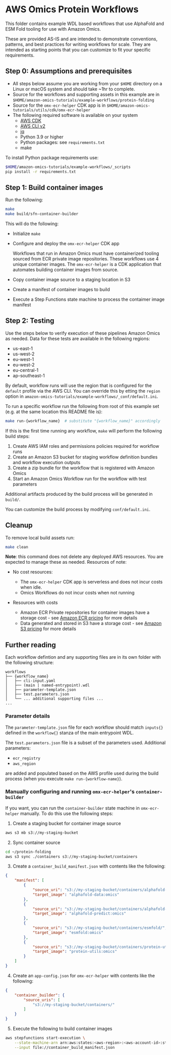 # AWS Omics Protein Workflows

This folder contains example WDL based workflows that use AlphaFold and ESM Fold tooling for use with Amazon Omics.

These are provided AS-IS and are intended to demonstrate conventions, patterns, and best practices for writing workflows for scale. They are intended as starting points that you can customize to fit your specific requirements.

## Step 0: Assumptions and prerequisites
- All steps below assume you are working from your `$HOME` directory on a Linux or macOS system and should take ~1hr to complete.
- Source for the workflows and supporting assets in this example are in `$HOME/amazon-omics-tutorials/example-workflows/protein-folding`
- Source for the `omx-ecr-helper` CDK app is in `$HOME/amazon-omics-tutorials/utils/cdk/omx-ecr-helper`
- The following required software is available on your system
    - [AWS CDK](https://aws.amazon.com/cdk/)
    - [AWS CLI v2](https://aws.amazon.com/cli/)
    - [jq](https://stedolan.github.io/jq/)
    - Python 3.9 or higher
    - Python packages: see `requirements.txt`
    - make

To install Python package requirements use:
```bash
$HOME/amazon-omics-tutorials/example-workflows/_scripts
pip install -r requirements.txt
```

## Step 1: Build container images

Run the following:

```bash
make
make build/sfn-container-builder
```

This will do the following: 
- Initialize `make`
- Configure and deploy the `omx-ecr-helper` CDK app

  Workflows that run in Amazon Omics must have containerized tooling sourced from ECR private image repositories. These workflows use 4 unique container images. The `omx-ecr-helper` is a CDK application that automates building container images from source.

- Copy container image source to a staging location in S3
- Create a manifest of container images to build
- Execute a Step Functions state machine to process the contaimer image manifest

## Step 2: Testing

Use the steps below to verify execution of these pipelines Amazon Omics as needed. Data for these tests are available in the following regions:

- us-east-1
- us-west-2
- eu-west-1
- eu-west-2
- eu-central-1
- ap-southeast-1

By default, workflow runs will use the region that is configured for the `default` profile via the AWS CLI. You can override this by etting the `region` option in `amazon-omics-tutorials/example-workflows/_conf/default.ini`.


To run a specific workflow run the following from root of this example set (e.g. at the same location this README file is):

```bash
make run-{workflow_name}  # substitute "{workflow_name}" accordingly
```

If this is the first time running any workflow, `make` will perform the following build steps: 

1. Create AWS IAM roles and permissions policies required for workflow runs
2. Create an Amazon S3 bucket for staging workflow definition bundles and workflow execution outputs
3. Create a zip bundle for the workflow that is registered with Amazon Omics
4. Start an Amazon Omics Workflow run for the workflow with test parameters

Additional artifacts produced by the build process will be generated in `build/`.

You can customize the build process by modifying `conf/default.ini`.

## Cleanup
To remove local build assets run:

```bash
make clean
```

**Note**: this command does not delete any deployed AWS resources. You are expected to manage these as needed. Resources of note:

- No cost resources:
    - The `omx-ecr-helper` CDK app is serverless and does not incur costs when idle.
    - Omics Workflows do not incur costs when not running

- Resources with costs
    - Amazon ECR Private repositories for container images have a storage cost - see [Amazon ECR pricing](https://aws.amazon.com/ecr/pricing/) for more details
    - Data generated and stored in S3 have a storage cost - see [Amazon S3 pricing](https://aws.amazon.com/s3/pricing/) for more details

## Further reading
Each workflow defintion and any supporting files are in its own folder with the following structure:

```text
workflows
├── {workflow_name}
│   ├── cli-input.yaml
│   ├── (main | named-entrypoint).wdl
│   ├── parameter-template.json
│   ├── test.parameters.json
│   └── ... additional supporting files ...
...
```

### Parameter details

The `parameter-template.json` file for each workflow should match `inputs{}` defined in the `workflow{}` stanza of the main entrypoint WDL.

The `test.parameters.json` file is a subset of the parameters used. Additional parameters:

- `ecr_registry`
- `aws_region`

are added and populated based on the AWS profile used during the build process (when you execute `make run-{workflow-name}`).


### Manually configuring and running `omx-ecr-helper`'s `container-builder`

If you want, you can run the `container-builder` state machine in `omx-ecr-helper` manually. To do this use the following steps:

1. Create a staging bucket for container image source

```bash
aws s3 mb s3://my-staging-bucket
```

2. Sync container source

```bash
cd ~/protein-folding
aws s3 sync ./containers s3://my-staging-bucket/containers
```

3. Create a `container_build_manifest.json` with contents like the following:

```json
{
    "manifest": [
        {
            "source_uri": "s3://my-staging-bucket/containers/alphafold-data/",
            "target_image": "alphafold-data:omics"
        },
        {
            "source_uri": "s3://my-staging-bucket/containers/alphafold-predict/",
            "target_image": "alphafold-predict:omics"
        },
        {
            "source_uri": "s3://my-staging-bucket/containers/esmfold/",
            "target_image": "esmfold:omics"
        },
        {
            "source_uri": "s3://my-staging-bucket/containers/protein-utils/",
            "target_image": "protein-utils:omics"
        }
    ]
}
```

4. Create an `app-config.json` for `omx-ecr-helper` with contents like the following:

```json
{
    "container_builder": {
        "source_uris": [
            "s3://my-staging-bucket/containers/"
        ]
    }
}

```

5. Execute the following to build container images

```bash
aws stepfunctions start-execution \
    --state-machine-arn arn:aws:states:<aws-region>:<aws-account-id>:stateMachine:omx-container-builder \
    --input file://container_build_manifest.json
```
